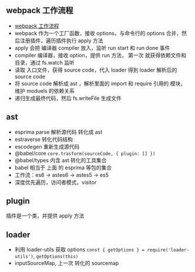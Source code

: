## webpack 工作流程

- [webpack 工作流程](http://www.zhufengpeixun.com/strong/html/103.4.webpack-flow.html)
- webpack 作为一个工厂函数，接收 options，与命令行的 options 合并，然后注册插件，遍历插件执行 apply 方法
- apply 会把 编译器 compiler 放入，监听 run start 和 run done 事件
- compiler 编译器，接收 option，提供 run 方法， 第一次 就获得依赖文件和目录，通过 fs.watch 监听
- 读取 入口文件，获得 source code，代入 loader 得到 loader 解析后的 source code
- 将 source code 解析成 ast ，解析里面的 import 和 require 引用的 模块， 维护 moduels 的依赖关系
- 递归生成最终代码，然后 fs.writeFile 生成文件

## ast

- esprima parse 解析源代码 转化成 ast
- estraverse 转化代码结构
- escodegen 重新生成源代码
- @babel/core `core.trasform(sourceCode, { plugin: [] })`
- @babel/types 内含 ast 转化的工具集合
- babel 相当于 上面 的 esprima 等包的集合
- 工作流：es6 -> astes6 -> astes5 -> es5
- 深度优先遍历，访问者模式，visitor

## plugin

插件是一个类，并提供 apply 方法

## loader

- 利用 loader-utils 获取 options `const { getOptions } = require('loader-utils')`, `getOptions(this)`
- inputSourceMap, 上一次 转化的 sourcemap

